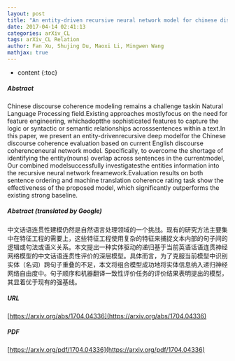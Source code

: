 ```yaml
---
layout: post
title: "An entity-driven recursive neural network model for chinese discourse coherence modeling"
date: 2017-04-14 02:41:13
categories: arXiv_CL
tags: arXiv_CL Relation
author: Fan Xu, Shujing Du, Maoxi Li, Mingwen Wang
mathjax: true
---
```


* content
{:toc}

##### Abstract
Chinese discourse coherence modeling remains a challenge taskin Natural Language Processing field.Existing approaches mostlyfocus on the need for feature engineering, whichadoptthe sophisticated features to capture the logic or syntactic or semantic relationships acrosssentences within a text.In this paper, we present an entity-drivenrecursive deep modelfor the Chinese discourse coherence evaluation based on current English discourse coherenceneural network model. Specifically, to overcome the shortage of identifying the entity(nouns) overlap across sentences in the currentmodel, Our combined modelsuccessfully investigatesthe entities information into the recursive neural network freamework.Evaluation results on both sentence ordering and machine translation coherence rating task show the effectiveness of the proposed model, which significantly outperforms the existing strong baseline.

##### Abstract (translated by Google)
中文话语连贯性建模仍然是自然语言处理领域的一个挑战。现有的研究方法主要集中在特征工程的需要上，这些特征工程使用复杂的特征来捕捉文本内部的句子间的逻辑或句法或语义关系。本文提出一种实体驱动的递归基于当前英语话语连贯神经网络模型的中文话语连贯性评价的深层模型。具体而言，为了克服当前模型中识别实体（名词）跨句子重叠的不足，本文将组合模型成功地将实体信息纳入递归神经网络自由度中。句子顺序和机器翻译一致性评价任务的评价结果​​表明提出的模型，其显着优于现有的强基线。

##### URL
[https://arxiv.org/abs/1704.04336](https://arxiv.org/abs/1704.04336)

##### PDF
[https://arxiv.org/pdf/1704.04336](https://arxiv.org/pdf/1704.04336)

